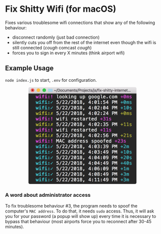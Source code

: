 # Fix Shitty Wifi (for macOS)
Fixes various troublesome wifi connections that show any of the following behaviour: 
- disconnect randomly (just bad connection)
- silently cuts you off from the rest of the internet even though the wifi is still connected (*cough* comcast *cough*)
- forces you to sign in every X minutes (think airport wifi)

## Example Usage
`node index.js` to start, `.env` for configuration.

<p align='center'>
  <img src='screenshot.png' width='70%'>
</p>

### A word about administrator access
To fix troublesome behaviour #3, the program needs to spoof the computer's `MAC address`. To do that, it needs `sudo` access. Thus, it will ask you for your password (a popup will show up) every time it is necessary to bypass that behaviour (most airports force you to reconnect after 30-45 minutes).
